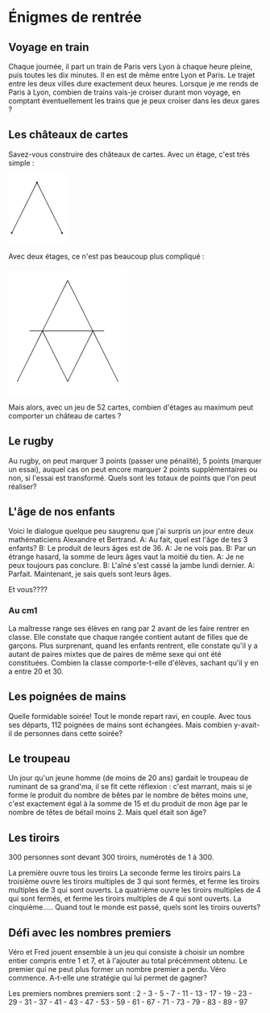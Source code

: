 # Énigmes de rentrée

## Voyage en train

Chaque journée, il part un train de Paris vers Lyon à chaque heure pleine, puis toutes les dix minutes. Il en est de même entre Lyon et Paris. Le trajet entre les deux villes dure exactement deux heures. Lorsque je me rends de Paris à Lyon, combien de trains vais-je croiser durant mon voyage, en comptant éventuellement les trains que je peux croiser dans les deux gares ?

## Les châteaux de cartes

  Savez-vous construire des châteaux de cartes. Avec un étage, c'est très simple :
  
  ![Alt text](image.png)

Avec deux étages, ce n'est pas beaucoup plus compliqué :

![Alt text](image-1.png)

Mais alors, avec un jeu de 52 cartes, combien d'étages au maximum peut comporter un château de cartes ?

## Le rugby

Au rugby, on peut marquer 3 points (passer une pénalité), 5 points (marquer un essai), auquel cas on peut encore marquer 2 points supplémentaires ou non, si l'essai est transformé.
Quels sont les totaux de points que l'on peut réaliser?

## L'âge de nos enfants

Voici le dialogue quelque peu saugrenu que j'ai surpris un jour entre deux mathématiciens Alexandre et Bertrand.
A: Au fait, quel est l'âge de tes 3 enfants?
B: Le produit de leurs âges est de 36.
A: Je ne vois pas.
B: Par un étrange hasard, la somme de leurs âges vaut la moitié du tien.
A: Je ne peux toujours pas conclure.
B: L'aîné s'est cassé la jambe lundi dernier.
A: Parfait. Maintenant, je sais quels sont leurs âges.

Et vous????

### Au cm1

La maîtresse range ses élèves en rang par 2 avant de les faire rentrer en classe. Elle constate que chaque rangée contient autant de filles que de garçons. Plus surprenant, quand les enfants rentrent, elle constate qu'il y a autant de paires mixtes que de paires de même sexe qui ont été constituées. Combien la classe comporte-t-elle d'élèves, sachant qu'il y en a entre 20 et 30.

## Les poignées de mains

Quelle formidable soirée! Tout le monde repart ravi, en couple. Avec tous ses départs, 112 poignées de mains sont échangées. Mais combien y-avait-il de personnes dans cette soirée?

## Le troupeau

Un jour qu'un jeune homme (de moins de 20 ans) gardait le troupeau de ruminant de sa grand'ma, il se fit cette réflexion : c'est marrant, mais si je forme le produit du nombre de bêtes par le nombre de bêtes moins une, c'est exactement égal à la somme de 15 et du produit de mon âge par le nombre de têtes de bétail moins 2. Mais quel était son âge?

## Les tiroirs

300 personnes sont devant 300 tiroirs, numérotés de 1 à 300.

La première ouvre tous les tiroirs
La seconde ferme les tiroirs pairs
La troisième ouvre les tiroirs multiples de 3 qui sont fermés, et ferme les tiroirs multiples de 3 qui sont ouverts.
La quatrième ouvre les tiroirs multiples de 4 qui sont fermés, et ferme les tiroirs multiples de 4 qui sont ouverts.
La cinquième.....
Quand tout le monde est passé, quels sont les tiroirs ouverts?

## Défi avec les nombres premiers

Véro et Fred jouent ensemble à un jeu qui consiste à choisir un nombre entier compris entre 1 et 7, et à l'ajouter au total précémment obtenu. Le premier qui ne peut plus former un nombre premier a perdu. Véro commence. A-t-elle une stratégie qui lui permet de gagner?

Les premiers nombres premiers sont :
2 - 3 - 5 - 7 - 11 - 13 - 17 - 19 - 23 - 29 - 31 - 37 - 41 - 43 - 47 - 53 - 59 - 61 - 67 - 71 - 73 - 79 - 83 - 89 - 97
